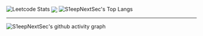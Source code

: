 ![Leetcode Stats](https://leetcard.jacoblin.cool/nurtibbar?site=cn&ext=activity)
<img align="center" src="https://skillicons.dev/icons?i={cpp,c,java,javascript,spring,react}&theme=light" />
![S1eepNextSec's Top Langs](https://github-readme-stats.vercel.app/api/top-langs/?username=S1eepNextSec&langs_count=5)
****
![S1eepNextSec's github activity graph](https://github-readme-activity-graph.vercel.app/graph?username=S1eepNextSec&theme=react-dark)
